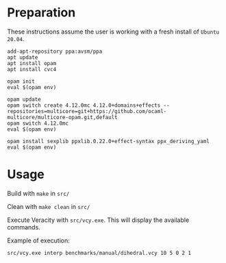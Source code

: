 # Preparation

These instructions assume the user is working with a fresh install of `Ubuntu 20.04`.

```
add-apt-repository ppa:avsm/ppa
apt update
apt install opam
apt install cvc4

opam init
eval $(opam env)

opam update
opam switch create 4.12.0mc 4.12.0+domains+effects --repositories=multicore=git+https://github.com/ocaml-multicore/multicore-opam.git,default
opam switch 4.12.0mc
eval $(opam env)

opam install sexplib ppxlib.0.22.0+effect-syntax ppx_deriving_yaml
eval $(opam env)
```

# Usage

Build with `make` in `src/`

Clean with `make clean` in `src/`

Execute Veracity with `src/vcy.exe`. This will display the available commands.

Example of execution:

    src/vcy.exe interp benchmarks/manual/dihedral.vcy 10 5 0 2 1
